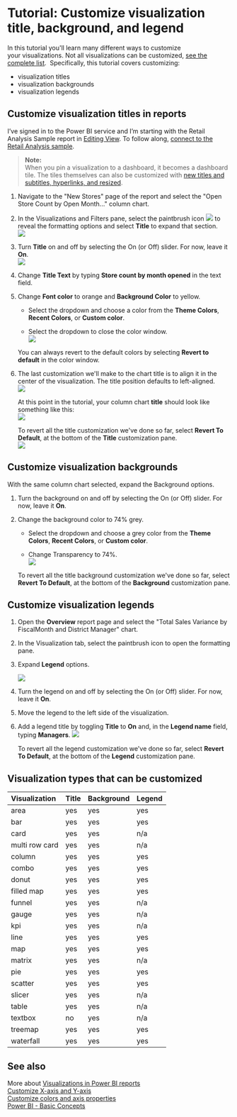 ﻿<properties
   pageTitle="Tutorial: Customize visual titles, legends, and backgrounds. "
   description="Tutorial: Customize visualization title, background, and legend"
   services="powerbi"
   documentationCenter=""
   authors="mihart"
   manager="mblythe"
   backup=""
   editor=""
   tags=""
   qualityFocus="monitoring"
   qualityDate=""/>

<tags
   ms.service="powerbi"
   ms.devlang="NA"
   ms.topic="article"
   ms.tgt_pltfrm="NA"
   ms.workload="powerbi"
   ms.date="08/01/2016"
   ms.author="mihart"/>

# Tutorial: Customize visualization title, background, and legend

In this tutorial you'll learn many different ways to customize your visualizations. Not all visualizations can be customized, [see the complete list](#list).  Specifically, this tutorial covers customizing:  
-   visualization titles  
-   visualization backgrounds  
-   visualization legends

## Customize visualization titles in reports    
I’ve signed in to the Power BI service and I’m starting with the Retail Analysis Sample report in [Editing View](powerbi-service-interact-with-a-report-in-editing-view.md). To follow along, [connect to the Retail Analysis sample](powerbi-sample-downloads.md).

>**Note:**  
>When you pin a visualization to a dashboard, it becomes a dashboard tile.  The tiles themselves can also be customized with [new titles and subtitles, hyperlinks, and resized](powerbi-service-edit-a-tile-in-a-dashboard.md).

1.  Navigate to the "New Stores" page of the report and select the "Open Store Count by Open Month..." column chart.

2.  In the Visualizations and Filters pane, select the paintbrush icon ![](media/powerbi-service-tutorial-customize-visualization-title-background-and-legend/paintbrush.png) to reveal the formatting options and select **Title** to expand that section.  
	![](media/powerbi-service-tutorial-customize-visualization-title-background-and-legend/customizefull-new.png)

3.  Turn  **Title** on and off by selecting the On (or Off) slider. For now, leave it **On**.  
	![](media/powerbi-service-tutorial-customize-visualization-title-background-and-legend/onoffslider.png)

4.  Change **Title Text** by typing **Store count by month opened** in the text field.  

5.  Change **Font color** to orange and **Background Color** to yellow.

	-   Select the dropdown and choose a color from the **Theme Colors**, **Recent Colors**, or **Custom color**.

	-   Select the dropdown to close the color window.  
	![](media/powerbi-service-tutorial-customize-visualization-title-background-and-legend/customizecolorpicker.png)

	You can always revert to the default colors by selecting **Revert to default** in the color window.

6.  The last customization we'll make to the chart title is to align it in the center of the visualization. The title position defaults to left-aligned.  
![](media/powerbi-service-tutorial-customize-visualization-title-background-and-legend/customizealign.png)

	At this point in the tutorial, your column chart **title** should look like something like this:  
	![](media/powerbi-service-tutorial-customize-visualization-title-background-and-legend/tutorialprogress1.png)

	To revert all the title customization we've done so far, select **Revert To Default**, at the bottom of the **Title** customization pane.  
	![](media/powerbi-service-tutorial-customize-visualization-title-background-and-legend/revertall.png)

## Customize visualization backgrounds  
With the same column chart selected, expand the Background options.

1.  Turn the background on and off by selecting the On (or Off) slider. For now, leave it **On**.

2.  Change the background color to 74% grey.

    -   Select the dropdown and choose a grey color from the **Theme Colors**, **Recent Colors**, or **Custom color**.

    -    Change Transparency to 74%.   
    ![](media/powerbi-service-tutorial-customize-visualization-title-background-and-legend/customizebackground.png)

    To revert all the title background customization we've done so far, select **Revert To Default**, at the bottom of the **Background** customization pane.

## Customize visualization legends  

1. Open the **Overview** report page and select the "Total Sales Variance by FiscalMonth and District Manager" chart.

2. In the Visualization tab, select the paintbrush icon to open the formatting pane.  

3. Expand **Legend** options.

      ![](media/powerbi-service-tutorial-customize-visualization-title-background-and-legend/legend.png)

3.  Turn the legend on and off by selecting the On (or Off) slider. For now, leave it **On**.

4.  Move the legend to the left side of the visualization.    

3.  Add a legend title by toggling **Title** to **On** and, in the **Legend name** field, typing **Managers**.
    ![](media/powerbi-service-tutorial-customize-visualization-title-background-and-legend/legend-move.png)

    To revert all the legend customization we've done so far, select **Revert To Default**, at the bottom of the **Legend** customization pane.


<a name="list"></a>
## Visualization types that can be customized  
| Visualization  | Title  | Background | Legend |
|:---------------|:-------|:-----------|:-------|
| area           | yes    | yes        | yes    |
| bar            | yes    | yes        | yes    |
| card           | yes    | yes        | n/a    |
| multi row card | yes    | yes        | n/a    |
| column         | yes    | yes        | yes    |
| combo          | yes    | yes        | yes    |
| donut          | yes    | yes        | yes    |
| filled map     | yes    | yes        | yes    |
| funnel         | yes    | yes        | n/a    |
| gauge          | yes    | yes        | n/a    |
| kpi            | yes    | yes        | n/a    |
| line           | yes    | yes        | yes    |
| map            | yes    | yes        | yes    |
| matrix         | yes    | yes        | n/a    |
| pie            | yes    | yes        | yes    |
| scatter        | yes    | yes        | yes    |
| slicer         | yes    | yes        | n/a    |
| table          | yes    | yes        | n/a    |
| textbox        | no     | yes        | n/a    |
| treemap        | yes    | yes        | yes    |
| waterfall      | yes    | yes        | yes    |

## See also  
More about [Visualizations in Power BI reports](powerbi-service-visualizations-for-reports.md)  
[Customize X-axis and Y-axis](powerbi-service-tutorial-customize-x-axis-and-y-axis-properties.md)  
[Customize colors and axis properties](powerbi-service-getting-started-with-color-formatting-and-axis-properties.md)  
[Power BI - Basic Concepts](powerbi-service-basic-concepts.md)  
